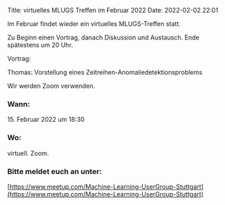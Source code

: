 Title: virtuelles MLUGS Treffen im Februar 2022
Date: 2022-02-02 22:01

Im Februar findet wieder ein virtuelles MLUGS-Treffen statt.

Zu Beginn einen Vortrag, danach Diskussion und Austausch.
Ende spätestens um 20 Uhr.

Vortrag:

Thomas: Vorstellung eines Zeitreihen-Anomaliedetektionsproblems

Wir werden Zoom verwenden.


### Wann:

<p>15. Februar 2022 um 18:30</p>  

### Wo:

virtuell. Zoom.

### Bitte meldet euch an unter:
[https://www.meetup.com/Machine-Learning-UserGroup-Stuttgart](https://www.meetup.com/Machine-Learning-UserGroup-Stuttgart)
